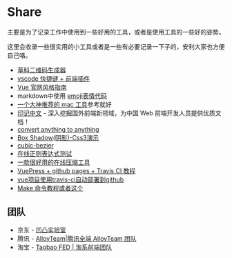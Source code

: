 # Share
主要是为了记录工作中使用到一些好用的工具，或者是使用工具的一些好的姿势。

这里会收录一些很实用的小工具或者是一些有必要记录一下子的，安利大家也方便自己咯。
- [草料二维码生成器](http://cli.im/)
- [vscode 快捷键 + 前端插件](https://zhuanlan.zhihu.com/p/62913725)
- [Vue 官网风格指南](https://cn.vuejs.org/v2/style-guide/)
- markdown中使用 [emoji表情代码](https://www.webfx.com/tools/emoji-cheat-sheet/)
- [一个大神推荐的 mac 工具](https://sourabhbajaj.com/mac-setup/)参考就好
- [印记中文](https://docschina.org/) - 深入挖掘国外前端新领域，为中国 Web 前端开发人员提供优质文档！
- [convert anything to anything](https://cloudconvert.com/)
- [Box Shadow(阴影)-Css3演示](https://www.html.cn/tool/css3Preview/Box-Shadow.html)
- [cubic-bezier](https://cubic-bezier.com/)
- [在线正则表达式测试](http://tool.oschina.net/regex/#)
- [一款很好用的在线压缩工具](https://tinypng.com/)
- [VuePress + github pages + Travis CI 教程](https://www.jianshu.com/p/a7435b8bc8bc)
- [vue项目使用travis-ci自动部署到github](https://blog.csdn.net/qq_31126175/article/details/89353665)
- [Make 命令教程](https://www.kancloud.cn/kancloud/make-command/45596)[或者这个](https://www.kancloud.cn/kancloud/make-command/45596)
## 团队
- 京东 - [凹凸实验室](https://news.aotu.io/)
- 腾讯 - [AlloyTeam|腾讯全端 AlloyTeam 团队](http://www.alloyteam.com/)
- 淘宝 - [Taobao FED | 淘系前端团队](https://fed.taobao.org/)
